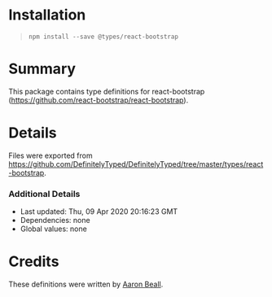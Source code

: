 # Installation
> `npm install --save @types/react-bootstrap`

# Summary
This package contains type definitions for react-bootstrap (https://github.com/react-bootstrap/react-bootstrap).

# Details
Files were exported from https://github.com/DefinitelyTyped/DefinitelyTyped/tree/master/types/react-bootstrap.

### Additional Details
 * Last updated: Thu, 09 Apr 2020 20:16:23 GMT
 * Dependencies: none
 * Global values: none

# Credits
These definitions were written by [Aaron Beall](https://github.com/aaronbeall).
